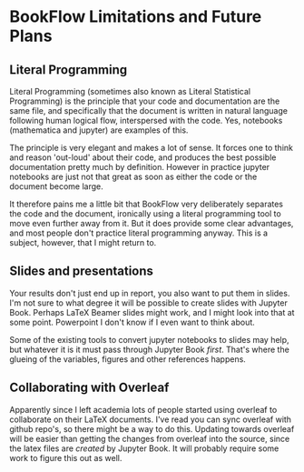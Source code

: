 # BookFlow Limitations and Future Plans

## Literal Programming

Literal Programming (sometimes also known as Literal Statistical Programming) is the principle that your code and documentation are the same file, and specifically that the document is written in natural language following human logical flow, interspersed with the code. Yes, notebooks (mathematica and jupyter) are examples of this. 

The principle is very elegant and makes a lot of sense. It forces one to think and reason 'out-loud' about their code, and produces the best possible documentation pretty much by definition. However in practice jupyter notebooks are just not that great as soon as either the code or the document become large.

It therefore pains me a little bit that BookFlow very deliberately separates the code and the document, ironically using a literal programming tool to move even further away from it. But it does provide some clear advantages, and most people don't practice literal programming anyway. This is a subject, however, that I might return to. 

## Slides and presentations

Your results don't just end up in report, you also want to put them in slides. I'm not sure to what degree it will be possible to create slides with Jupyter Book. Perhaps LaTeX Beamer slides might work, and I might look into that at some point. Powerpoint I don't know if I even want to think about. 

Some of the existing tools to convert jupyter notebooks to slides may help, but whatever it is it must pass through Jupyter Book *first*. That's where the glueing of the variables, figures and other references happens. 

## Collaborating with Overleaf

Apparently since I left academia lots of people started using overleaf to collaborate on their LaTeX documents. I've read you can sync overleaf with github repo's, so there might be a way to do this. Updating towards overleaf will be easier than getting the changes from overleaf into the source, since the latex files are *created* by Jupyter Book. It will probably require some work to figure this out as well.